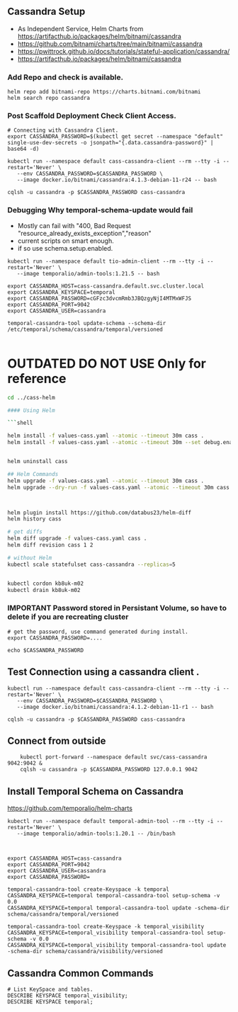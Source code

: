 
## Cassandra Setup
 - As Independent Service, Helm Charts from https://artifacthub.io/packages/helm/bitnami/cassandra
 - https://github.com/bitnami/charts/tree/main/bitnami/cassandra
 - https://pwittrock.github.io/docs/tutorials/stateful-application/cassandra/
 - https://artifacthub.io/packages/helm/bitnami/cassandra


### Add Repo and check is available.
```
helm repo add bitnami-repo https://charts.bitnami.com/bitnami
helm search repo cassandra
```

### Post Scaffold Deployment Check Client Access.
```
# Connecting with Cassandra Client.
export CASSANDRA_PASSWORD=$(kubectl get secret --namespace "default" single-use-dev-secrets -o jsonpath="{.data.cassandra-password}" | base64 -d)

kubectl run --namespace default cass-cassandra-client --rm --tty -i --restart='Never' \
   --env CASSANDRA_PASSWORD=$CASSANDRA_PASSWORD \
   --image docker.io/bitnami/cassandra:4.1.3-debian-11-r24 -- bash

cqlsh -u cassandra -p $CASSANDRA_PASSWORD cass-cassandra

```



### Debugging Why temporal-schema-update would fail
 - Mostly can fail with "400, Bad Request "resource_already_exists_exception","reason"
 - current scripts on smart enough.
 - if so use schema.setup.enabled.


```
kubectl run --namespace default tio-admin-client --rm --tty -i --restart='Never' \
   --image temporalio/admin-tools:1.21.5 -- bash

export CASSANDRA_HOST=cass-cassandra.default.svc.cluster.local
export CASSANDRA_KEYSPACE=temporal
export CASSANDRA_PASSWORD=cGFzc3dvcmRmb3JBQzgyNjI4MTMxWFJS
export CASSANDRA_PORT=9042
export CASSANDRA_USER=cassandra

temporal-cassandra-tool update-schema --schema-dir /etc/temporal/schema/cassandra/temporal/versioned


```




## ##################################################
# OUTDATED DO NOT USE Only for reference


```bash
cd ../cass-helm

#### Using Helm 

```shell

helm install -f values-cass.yaml --atomic --timeout 30m cass .
helm install -f values-cass.yaml --atomic --timeout 30m --set debug.enabled=true,image.debug=true cass .


helm uninstall cass

## Helm Commands
helm upgrade -f values-cass.yaml --atomic --timeout 30m cass .
helm upgrade --dry-run -f values-cass.yaml --atomic --timeout 30m cass .



helm plugin install https://github.com/databus23/helm-diff
helm history cass

# get diffs 
helm diff upgrade -f values-cass.yaml cass .
helm diff revision cass 1 2

# without Helm
kubectl scale statefulset cass-cassandra --replicas=5


kubectl cordon kb8uk-m02
kubectl drain kb8uk-m02

```
 




### IMPORTANT Password stored in Persistant Volume, so have to delete if you are recreating cluster

```
# get the password, use command generated during install.
export CASSANDRA_PASSWORD=.... 

echo $CASSANDRA_PASSWORD
```
## Test Connection using a cassandra client .
```
kubectl run --namespace default cass-cassandra-client --rm --tty -i --restart='Never' \
   --env CASSANDRA_PASSWORD=$CASSANDRA_PASSWORD \
   --image docker.io/bitnami/cassandra:4.1.2-debian-11-r1 -- bash

cqlsh -u cassandra -p $CASSANDRA_PASSWORD cass-cassandra

```
## Connect from outside

```
    kubectl port-forward --namespace default svc/cass-cassandra 9042:9042 &
    cqlsh -u cassandra -p $CASSANDRA_PASSWORD 127.0.0.1 9042

```

## Install Temporal Schema on Cassandra
https://github.com/temporalio/helm-charts
```
kubectl run --namespace default temporal-admin-tool --rm --tty -i --restart='Never' \
   --image temporalio/admin-tools:1.20.1 -- /bin/bash
   


export CASSANDRA_HOST=cass-cassandra
export CASSANDRA_PORT=9042
export CASSANDRA_USER=cassandra
export CASSANDRA_PASSWORD=

temporal-cassandra-tool create-Keyspace -k temporal
CASSANDRA_KEYSPACE=temporal temporal-cassandra-tool setup-schema -v 0.0
CASSANDRA_KEYSPACE=temporal temporal-cassandra-tool update -schema-dir schema/cassandra/temporal/versioned

temporal-cassandra-tool create-Keyspace -k temporal_visibility
CASSANDRA_KEYSPACE=temporal_visibility temporal-cassandra-tool setup-schema -v 0.0
CASSANDRA_KEYSPACE=temporal_visibility temporal-cassandra-tool update -schema-dir schema/cassandra/visibility/versioned

```

## Cassandra Common Commands
```
# List KeySpace and tables.
DESCRIBE KEYSPACE temporal_visibility;
DESCRIBE KEYSPACE temporal;



```